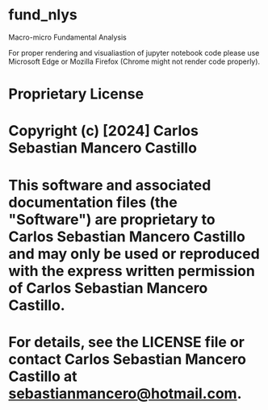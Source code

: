 # fund_nlys
Macro-micro Fundamental Analysis

For proper rendering and visualiastion of jupyter notebook code please use Microsoft Edge or Mozilla Firefox (Chrome might not render code properly).

# Proprietary License
# 
# Copyright (c) [2024] Carlos Sebastian Mancero Castillo
# 
# This software and associated documentation files (the "Software") are proprietary to Carlos Sebastian Mancero Castillo and may only be used or reproduced with the express written permission of Carlos Sebastian Mancero Castillo.
# 
# For details, see the LICENSE file or contact Carlos Sebastian Mancero Castillo at sebastianmancero@hotmail.com.

